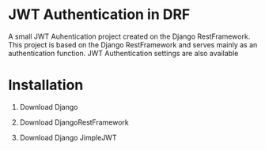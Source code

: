 # JWT Authentication in DRF
A small JWT Auhentication project created on the Django RestFramework. 
This project is based on the Django RestFramework and serves mainly as an authentication function. JWT Authentication settings are also available

# Installation

1. Download Django

2. Download DjangoRestFramework

3. Download Django JimpleJWT
